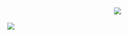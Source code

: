 <div>
  <h1 align="center"><a href="https://sunguoqi.com/"><img src="https://readme-typing-svg.herokuapp.com/?lines='System.out.println(%22Hello%2C%20World!%22);'&center=true&size=27"></a></h1>
  <img style="margin: 0 auto;" src="https://cdn.jsdelivr.net/gh/sun0225SUN/sun0225SUN/assets/images/coding.gif" />
</div>

<!--
**liulep/liulep** is a ✨ _special_ ✨ repository because its `README.md` (this file) appears on your GitHub profile.

Here are some ideas to get you started:

- 🔭 I’m currently working on ...
- 🌱 I’m currently learning ...
- 👯 I’m looking to collaborate on ...
- 🤔 I’m looking for help with ...
- 💬 Ask me about ...
- 📫 How to reach me: ...
- 😄 Pronouns: ...
- ⚡ Fun fact: ...
-->
